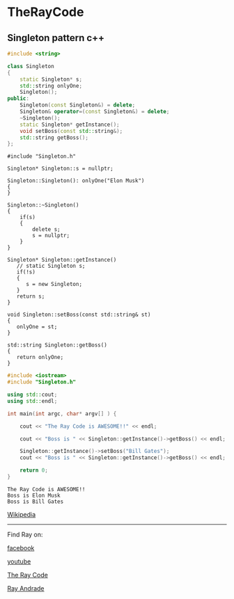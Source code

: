 # TheRayCode
## Singleton pattern c++

```c++
#include <string>

class Singleton
{
    static Singleton* s;
    std::string onlyOne;
    Singleton();
public:
    Singleton(const Singleton&) = delete;
    Singleton& operator=(const Singleton&) = delete;
    ~Singleton();
    static Singleton* getInstance();
    void setBoss(const std::string&);
    std::string getBoss();
};
```

```c+
#include "Singleton.h"

Singleton* Singleton::s = nullptr;

Singleton::Singleton(): onlyOne("Elon Musk")
{
}

Singleton::~Singleton()
{
    if(s)
    {
        delete s;
        s = nullptr;
    }
}

Singleton* Singleton::getInstance()
   // static Singleton s;
   if(!s)
   {
      s = new Singleton;
   }
   return s;
}

void Singleton::setBoss(const std::string& st)
{
   onlyOne = st;
}

std::string Singleton::getBoss()
{
   return onlyOne;
}
```

```c++
#include <iostream>
#include "Singleton.h"

using std::cout;
using std::endl;

int main(int argc, char* argv[] ) {

    cout << "The Ray Code is AWESOME!!" << endl;

    cout << "Boss is " << Singleton::getInstance()->getBoss() << endl;

    Singleton::getInstance()->setBoss("Bill Gates");
    cout << "Boss is " << Singleton::getInstance()->getBoss() << endl;

    return 0;
}
```

```run
The Ray Code is AWESOME!!
Boss is Elon Musk
Boss is Bill Gates
```

[Wikipedia](https://en.wikipedia.org/wiki/Singleton_pattern)

----------------------------------------------------------------------------------------------------

Find Ray on:

[facebook](https://www.facebook.com/TheRayCode/)

[youtube](https://www.youtube.com/user/AndradeRay/)

[The Ray Code](https://www.RayAndrade.com)

[Ray Andrade](https://www.RayAndrade.org)

